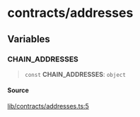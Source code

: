 # contracts/addresses

## Variables

### CHAIN\_ADDRESSES

> `const` **CHAIN\_ADDRESSES**: `object`

#### Source

[lib/contracts/addresses.ts:5](https://github.com/PufferFinance/puffer-sdk/blob/5b8e95e55759b0a70f69b5a76cb4e3fcff78f807/lib/contracts/addresses.ts#L5)
